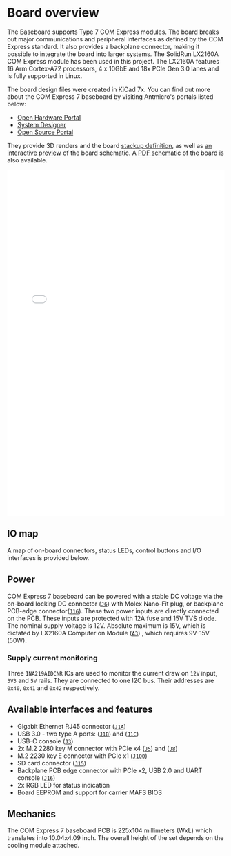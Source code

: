 # Board overview

The Baseboard supports Type 7 COM Express modules. The board breaks out major communications and peripheral interfaces as defined by the COM Express standard. It also provides a backplane connector, making it possible to integrate the board into larger systems. The SolidRun LX2160A COM Express module has been used in this project. The LX2160A features 16 Arm Cortex-A72 processors, 4 x 10GbE and 18x PCIe Gen 3.0 lanes and is fully supported in Linux.

The board design files were created in KiCad 7x.
You can find out more about the COM Express 7 baseboard by visiting Antmicro's portals listed below:

* [Open Hardware Portal](https://openhardware.antmicro.com/boards/com-express-7-baseboard/)
* [System Designer](https://designer.antmicro.com/hardware/devices/com_express_7_baseboard_with_lx2160a)
* [Open Source Portal](https://opensource.antmicro.com/projects/com-express-7-baseboard/)
 
They provide 3D renders and the board [stackup definition](https://openhardware.antmicro.com/boards/com-express-7-baseboard/?view=top-ortho&tab=stackup), as well as [an interactive preview](https://openhardware.antmicro.com/boards/com-express-7-baseboard/?view=top-ortho&amp%3Btab=stackup&tab=preview) of the board schematic.
A [PDF schematic](../com-express-7-baseboard-schematic.pdf) of the board is also available.

<iframe src="_static/COM_Express_baseboard_VSD_graph.html" style="border:0px" height="800px" width="100%" title="COM Express 7 baseboard graph"></iframe>

## IO map 

A map of on-board connectors, status LEDs, control buttons and I/O interfaces is provided below.

## Power
 
COM Express 7 baseboard can be powered with a stable DC voltage via the on-board locking DC connector ([`J6`](#J6)) with Molex Nano-Fit plug, or backplane PCB-edge connector([`J16`](#J16)). These two power inputs are directly connected on the PCB. These inputs are protected with 12A fuse and 15V TVS diode. The nominal supply voltage is 12V. Absolute maximum is 15V, which is dictated by LX2160A Computer on Module ([`A3`](#A3)) , which requires 9V-15V (50W).

### Supply current monitoring
Three `INA219AIDCNR` ICs are used to monitor the current draw on `12V` input, `3V3` and `5V` rails.
They are connected to one I2C bus. Their addresses are `0x40`, `0x41` and `0x42` respectively.

## Available interfaces and features

- Gigabit Ethernet RJ45 connector ([`J1A`](#J1))
- USB 3.0 - two type A ports: ([`J1B`](#J1)) and ([`J1C`](#J1))
- USB-C console ([`J3`](#J3))
- 2x M.2 2280 key M connector with PCIe x4 ([`J5`](#J5)) and ([`J8`](#J8))
- M.2 2230 key E connector with PCIe x1 ([`J100`](#J100))
- SD card connector ([`J15`](#J15))
- Backplane PCB edge connector with PCIe x2, USB 2.0 and UART console ([`J16`](#J16))
- 2x RGB LED for status indication
- Board EEPROM and support for carrier MAFS BIOS

## Mechanics

The COM Express 7 baseboard PCB is 225x104 millimeters (WxL) which translates into 10.04x4.09 inch.
The overall height of the set depends on the cooling module attached.

